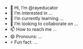 - 👋 Hi, I’m @rayeducator
- 👀 I’m interested in ...
- 🌱 I’m currently learning ...
- 💞️ I’m looking to collaborate on ...
- 📫 How to reach me ...
- 😄 Pronouns: ...
- ⚡ Fun fact: ...

<!---
rayeducator/rayeducator is a ✨ special ✨ repository because its `README.md` (this file) appears on your GitHub profile.
You can click the Preview link to take a look at your changes.
--->
